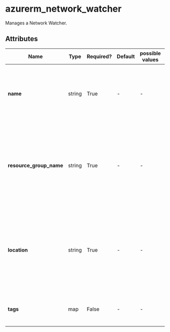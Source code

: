 # azurerm_network_watcher

Manages a Network Watcher.

## Attributes

| Name | Type | Required? | Default  | possible values | Description |
| ---- | ---- | --------- | -------- | ----------- | ----------- |
| **name** | string | True | -  |  -  | The name of the Network Watcher. Changing this forces a new resource to be created. | 
| **resource_group_name** | string | True | -  |  -  | The name of the resource group in which to create the Network Watcher. Changing this forces a new resource to be created. | 
| **location** | string | True | -  |  -  | Specifies the supported Azure location where the resource exists. Changing this forces a new resource to be created. | 
| **tags** | map | False | -  |  -  | A mapping of tags to assign to the resource. | 


